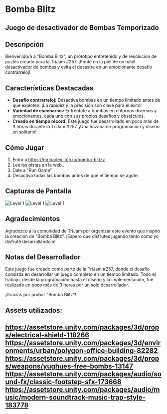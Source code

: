 # Bomba Blitz

## Juego de desactivador de Bombas Temporizado

## Descripción

Bienvenido/a a "Bomba Blitz", un prototipo entretenido y de resolucion de puzles creado para la TriJam #257. ¡Ponte en la piel de un hábil desactivador de bombas y evita el desastre en un emocionante desafío contrarreloj!

## Características Destacadas

- **Desafío contrarreloj:** Desactiva bombas en un tiempo limitado antes de que exploten. ¡La rapidez y la precisión son clave para el éxito!
- **Variedad de escenarios:** Enfréntate a bombas en entornos diversos y emocionantes, cada uno con sus propios desafíos y obstáculos.
- **Creado en tiempo récord:** Este juego fue desarrollado en poco más de 3 horas durante la TriJam #257. ¡Una hazaña de programación y diseño en solitario!

## Cómo Jugar

1. Entra a https://mrloadex.itch.io/bomba-blitzz
2. Lee las pistas en la web..
3. Dale a "Run Game"
4. Desactiva todas las bombas antes de que el tiempo se agote.

## Capturas de Pantalla

![Level 1](https://img.itch.zone/aW1hZ2UvMjUzODAyNy8xNTEwODg5MS5wbmc=/original/uLjScr.png)
![Level 1](https://img.itch.zone/aW1hZ2UvMjUzODAyNy8xNTEwODkxMS5wbmc=/original/AMn4MP.png)
![Level 1](https://img.itch.zone/aW1hZ2UvMjUzODAyNy8xNTEwODkyOC5wbmc=/original/yAXckY.png)

## Agradecimientos

Agradezco a la comunidad de TriJam por organizar este evento que inspiró la creación de "Bomba Blitz". ¡Espero que disfrutes jugando tanto como yo disfruté desarrollándolo!

## Notas del Desarrollador

Este juego fue creado como parte de la TriJam #257, donde el desafío consistía en desarrollar un juego completo en un tiempo limitado. Todo el trabajo, desde la programación hasta el diseño y la implementación, fue realizado en poco más de 3 horas por un solo desarrollador.

¡Gracias por probar "Bomba Blitz"!

## Assets utilizados: 

https://assetstore.unity.com/packages/3d/props/electrical-shield-118266
https://assetstore.unity.com/packages/3d/environments/urban/polygon-office-building-82282
https://assetstore.unity.com/packages/3d/props/weapons/yughues-free-bombs-13147
https://assetstore.unity.com/packages/audio/sound-fx/classic-footstep-sfx-173668
https://assetstore.unity.com/packages/audio/music/modern-soundtrack-music-trap-style-183778
---
